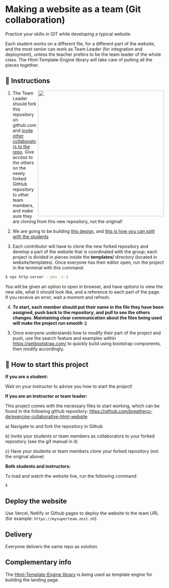 # Making a website as a team (Git collaboration)

Practice your skills in GIT while developing a typical website.

Each student works on a different file, for a different part of the website, and the most senior can work as Team Leader (for integration and deployment), unless the teacher prefers to be the team leader of the whole class. The Html-Template-Engine library will take care of putting all the pieces together.

## 📝 Instructions

<img align="right" height="400" src="https://github.com/breatheco-de/exercise-collaborative-html-website/blob/master/website/designs/guide.jpg?raw=true" />

1. The Team Leader should fork this repository on github.com and [invite other collaborators to the repo](https://github.com/breatheco-de/exercise-git-collabration/blob/master/iOBmU5zYqA.gif). Give access to the others on the newly forked GitHub repository to other team members, and make sure they are cloning from this new repository, not the original!

2. We are going to be building [this design](https://raw.githubusercontent.com/breatheco-de/exercise-collaborative-html-website/master/website/designs/thumb.jpg), and [this is how you can split with the students](https://github.com/breatheco-de/exercise-collaborative-html-website/blob/master/website/designs/guide.jpg?raw=true)

3. Each contributor will have to clone the new forked repository and develop a part of the website that is coordinated with the group; each project is divided in pieces inside the **templates/** directory (located in website/templates). Once everyone has their editor open, run the project in the terminal with this command:

```bash
$ npx http-server --yes -c-1
```

You will be given an option to open in browser, and have options to view the new site, what it should look like, and a reference to each part of the page. If you receive an error, wait a moment and refresh.

4. **To start, each member should put their name in the file they have been assigned, push back to the repository, and pull to see the others changes. Maintaining clear communication about the files being used will make the project run smooth :)**

5. Once everyone understands how to modify their part of the project and push, use the search feature and examples within https://getbootstrap.com/ to quickly build using bootstrap components, then modify accordingly.

## 🌱  How to start this project

**If you are a student:**

Wait on your instructor to advise you how to start the project!

**If you are an instructor or team leader:**

This project comes with the necessary files to start working, which can be found in the following github repository:
https://github.com/breatheco-de/exercise-collaborative-html-website

a) Navigate to and fork the repository in Github

b) Invite your students or team members as collaborators to your forked repository (see the gif manual in it)

c) Have your students or team members clone your forked repository (not the original above)

**Both students and instructors:**

To load and watch the website live, run the following command:

```bash
$ 
```


## Deploy the website

Use Vercel, Netlify or Github pages to deploy the website to the team URL (for example: `https://mysuperteam.zeit.sh`).

## Delivery

Everyone delivers the same repo as solution.

## Complementary info

The [Html-Template-Engine library](https://github.com/alesanchezr/html-template-engine) is being used as template engine for building the landing page.

